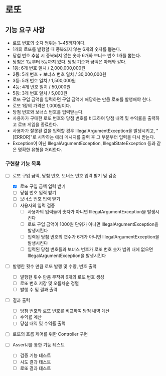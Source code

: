 # 로또

## 기능 요구 사항

- 로또 번호의 숫자 범위는 1~45까지이다.
- 1개의 로또를 발행할 때 중복되지 않는 6개의 숫자를 뽑는다.
- 당첨 번호 추첨 시 중복되지 않는 숫자 6개와 보너스 번호 1개를 뽑는다.
- 당첨은 1등부터 5등까지 있다. 당첨 기준과 금액은 아래와 같다.
- 1등: 6개 번호 일치 / 2,000,000,000원
- 2등: 5개 번호 + 보너스 번호 일치 / 30,000,000원
- 3등: 5개 번호 일치 / 1,500,000원
- 4등: 4개 번호 일치 / 50,000원
- 5등: 3개 번호 일치 / 5,000원
- 로또 구입 금액을 입력하면 구입 금액에 해당하는 만큼 로또를 발행해야 한다.
- 로또 1장의 가격은 1,000원이다.
- 당첨 번호와 보너스 번호를 입력받는다.
- 사용자가 구매한 로또 번호와 당첨 번호를 비교하여 당첨 내역 및 수익률을 출력하고 로또 게임을 종료한다.
- 사용자가 잘못된 값을 입력할 경우 IllegalArgumentException을 발생시키고, "[ERROR]"로 시작하는 에러 메시지를 출력 후 그 부분부터 입력을 다시 받는다.
- Exception이 아닌 IllegalArgumentException, IllegalStateException 등과 같은 명확한 유형을 처리한다.

### 구현할 기능 목록

- [ ] 로또 구입 금액, 당첨 번호, 보너스 번호 입력 받기 및 검증
    - [x] 로또 구입 금액 입력 받기
    - [ ] 당첨 번호 입력 받기
    - [ ] 보너스 번호 입력 받기
    - [ ] 사용자의 입력 검증
        - [ ] 사용자의 입력들이 숫자가 아니면 IllegalArgumentException을 발생시킨다
        - [ ] 로또 구입 금액이 1000원 단위가 아니면 IllegalArgumentException을 발생시킨다
        - [ ] 입력된 당첨 번호의 갯수가 6개가 아니면 IllegalArgumentException을 발생시킨다
        - [ ] 입력된 당첨 번호들과 보너스 번호가 로또 번호 숫자 범위 내에 없으면 IllegalArgumentException을 발생시킨다

- [ ] 발행한 횟수 만큼 로또 발행 및 수량, 번호 출력
    - [ ] 발행한 횟수 만큼 무작위 6개의 로또 번호 생성
    - [ ] 로또 번호 저장 및 오름차순 정렬
    - [ ] 발행 수 및 결과 출력

- [ ] 결과 출력
    - [ ] 당첨 번호와 로또 번호를 비교하여 당첨 내역 계산
    - [ ] 수익률 계산
    - [ ] 당첨 내역 및 수익률 출력

- [ ] 로또의 흐름 제어를 위한 Controller 구현

- [ ] AssertJ를 통한 기능 테스트
    - [ ] 검증 기능 테스트
    - [ ] 시도 결과 테스트
    - [ ] 로또 결과 테스트
